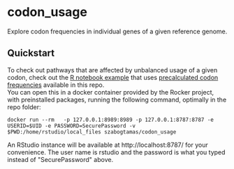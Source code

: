 # codon_usage

Explore codon frequencies in individual genes of a given reference genome.

## Quickstart

To check out pathways that are affected by unbalanced usage of a given codon,
check out the [R notebook example](notebooks/Bias_score.Rmd) that uses [precalculated
codon frequencies](stock_data/codon_freqs) available in this repo.  
You can open this in a docker container provided by the Rocker project, with
preinstalled packages, running the following command, optimally in the repo folder:  

```
docker run --rm   -p 127.0.0.1:8989:8989 -p 127.0.0.1:8787:8787 -e USERID=$UID -e PASSWORD=SecurePassword -v $PWD:/home/rstudio/local_files szabogtamas/codon_usage
```

An RStudio instance will be available at http://localhost:8787/ for your convenience.
The user name is rstudio and the password is what you typed instead of "SecurePassword"
above.
